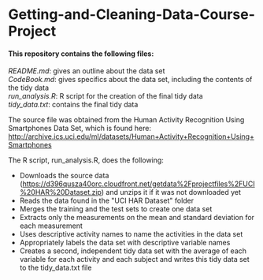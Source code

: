# Getting-and-Cleaning-Data-Course-Project

#### This repository contains the following files:
*README.md*: gives an outline about the data set  
*CodeBook.md*: gives specifics about the data set, including the contents of the tidy data  
*run_analysis.R*: R script for the creation of the final tidy data  
*tidy_data.txt*: contains the final tidy data  

The source file was obtained from the Human Activity Recognition Using Smartphones Data Set, which is found here: http://archive.ics.uci.edu/ml/datasets/Human+Activity+Recognition+Using+Smartphones

The R script, run_analysis.R, does the following:
* Downloads the source data (https://d396qusza40orc.cloudfront.net/getdata%2Fprojectfiles%2FUCI%20HAR%20Dataset.zip) and unzips it if it was not downloaded yet
* Reads the data found in the "UCI HAR Dataset" folder
* Merges the training and the test sets to create one data set
* Extracts only the measurements on the mean and standard deviation for each measurement
* Uses descriptive activity names to name the activities in the data set
* Appropriately labels the data set with descriptive variable names
* Creates a second, independent tidy data set with the average of each variable for each activity and each subject and writes this tidy data set to the tidy_data.txt file
